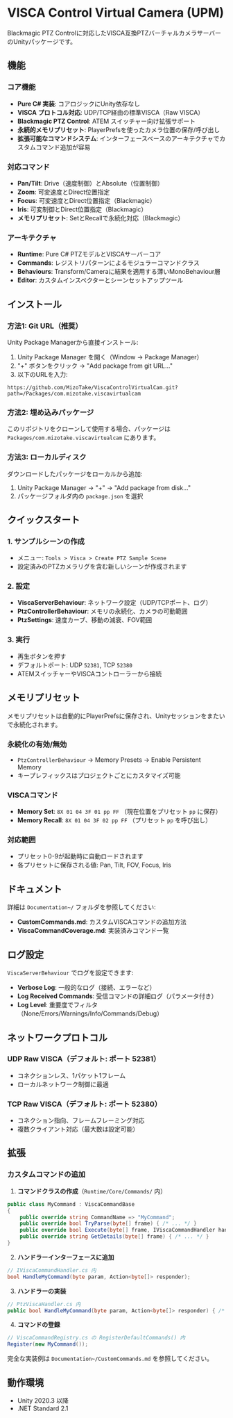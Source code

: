 ﻿# VISCA Control Virtual Camera (UPM)

Blackmagic PTZ Controlに対応したVISCA互換PTZバーチャルカメラサーバーのUnityパッケージです。

## 機能

### コア機能
- **Pure C# 実装**: コアロジックにUnity依存なし
- **VISCA プロトコル対応**: UDP/TCP経由の標準VISCA（Raw VISCA）
- **Blackmagic PTZ Control**: ATEM スイッチャー向け拡張サポート
- **永続的メモリプリセット**: PlayerPrefsを使ったカメラ位置の保存/呼び出し
- **拡張可能なコマンドシステム**: インターフェースベースのアーキテクチャでカスタムコマンド追加が容易

### 対応コマンド
- **Pan/Tilt**: Drive（速度制御）とAbsolute（位置制御）
- **Zoom**: 可変速度とDirect位置指定
- **Focus**: 可変速度とDirect位置指定（Blackmagic）
- **Iris**: 可変制御とDirect位置指定（Blackmagic）
- **メモリプリセット**: SetとRecallで永続化対応（Blackmagic）

### アーキテクチャ
- **Runtime**: Pure C# PTZモデルとVISCAサーバーコア
- **Commands**: レジストリパターンによるモジュラーコマンドクラス
- **Behaviours**: Transform/Cameraに結果を適用する薄いMonoBehaviour層
- **Editor**: カスタムインスペクターとシーンセットアップツール

## インストール

### 方法1: Git URL（推奨）
Unity Package Managerから直接インストール:
1. Unity Package Manager を開く（Window → Package Manager）
2. "+" ボタンをクリック → "Add package from git URL..."
3. 以下のURLを入力:
```
https://github.com/MizoTake/ViscaControlVirtualCam.git?path=/Packages/com.mizotake.viscavirtualcam
```

### 方法2: 埋め込みパッケージ
このリポジトリをクローンして使用する場合、パッケージは `Packages/com.mizotake.viscavirtualcam` にあります。

### 方法3: ローカルディスク
ダウンロードしたパッケージをローカルから追加:
1. Unity Package Manager → "+" → "Add package from disk..."
2. パッケージフォルダ内の `package.json` を選択

## クイックスタート

### 1. サンプルシーンの作成
- メニュー: `Tools > Visca > Create PTZ Sample Scene`
- 設定済みのPTZカメラリグを含む新しいシーンが作成されます

### 2. 設定
- **ViscaServerBehaviour**: ネットワーク設定（UDP/TCPポート、ログ）
- **PtzControllerBehaviour**: メモリの永続化、カメラの可動範囲
- **PtzSettings**: 速度カーブ、移動の減衰、FOV範囲

### 3. 実行
- 再生ボタンを押す
- デフォルトポート: UDP `52381`, TCP `52380`
- ATEMスイッチャーやVISCAコントローラーから接続

## メモリプリセット

メモリプリセットは自動的にPlayerPrefsに保存され、Unityセッションをまたいで永続化されます。

### 永続化の有効/無効
- `PtzControllerBehaviour` → Memory Presets → Enable Persistent Memory
- キープレフィックスはプロジェクトごとにカスタマイズ可能

### VISCAコマンド
- **Memory Set**: `8X 01 04 3F 01 pp FF` （現在位置をプリセット `pp` に保存）
- **Memory Recall**: `8X 01 04 3F 02 pp FF` （プリセット `pp` を呼び出し）

### 対応範囲
- プリセット0-9が起動時に自動ロードされます
- 各プリセットに保存される値: Pan, Tilt, FOV, Focus, Iris

## ドキュメント

詳細は `Documentation~/` フォルダを参照してください:
- **CustomCommands.md**: カスタムVISCAコマンドの追加方法
- **ViscaCommandCoverage.md**: 実装済みコマンド一覧

## ログ設定

`ViscaServerBehaviour` でログを設定できます:
- **Verbose Log**: 一般的なログ（接続、エラーなど）
- **Log Received Commands**: 受信コマンドの詳細ログ（パラメータ付き）
- **Log Level**: 重要度でフィルタ（None/Errors/Warnings/Info/Commands/Debug）

## ネットワークプロトコル

### UDP Raw VISCA（デフォルト: ポート 52381）
- コネクションレス、1パケット1フレーム
- ローカルネットワーク制御に最適

### TCP Raw VISCA（デフォルト: ポート 52380）
- コネクション指向、フレームフレーミング対応
- 複数クライアント対応（最大数は設定可能）

## 拡張

### カスタムコマンドの追加

1. **コマンドクラスの作成**（`Runtime/Core/Commands/` 内）
```csharp
public class MyCommand : ViscaCommandBase
{
    public override string CommandName => "MyCommand";
    public override bool TryParse(byte[] frame) { /* ... */ }
    public override bool Execute(byte[] frame, IViscaCommandHandler handler, Action<byte[]> responder) { /* ... */ }
    public override string GetDetails(byte[] frame) { /* ... */ }
}
```

2. **ハンドラーインターフェースに追加**
```csharp
// IViscaCommandHandler.cs 内
bool HandleMyCommand(byte param, Action<byte[]> responder);
```

3. **ハンドラーの実装**
```csharp
// PtzViscaHandler.cs 内
public bool HandleMyCommand(byte param, Action<byte[]> responder) { /* ... */ }
```

4. **コマンドの登録**
```csharp
// ViscaCommandRegistry.cs の RegisterDefaultCommands() 内
Register(new MyCommand());
```

完全な実装例は `Documentation~/CustomCommands.md` を参照してください。

## 動作環境

- Unity 2020.3 以降
- .NET Standard 2.1



